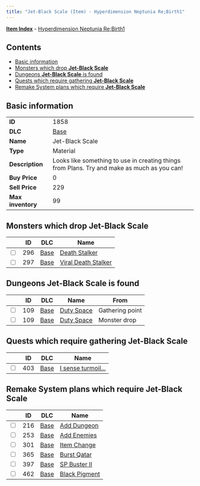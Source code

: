 ```yaml
---
title: "Jet-Black Scale (Item) - Hyperdimension Neptunia Re;Birth1"
---
```


[**Item Index**](/neptunia/rb1/item/index.html) - [Hyperdimension Neptunia Re;Birth1](/neptunia/rb1)

## Contents

- [Basic information](#basic-information)
- [Monsters which drop **Jet-Black Scale**](#monsters-which-drop-jet-black-scale)
- [Dungeons **Jet-Black Scale** is found](#dungeons-jet-black-scale-is-found)
- [Quests which require gathering **Jet-Black Scale**](#quests-which-require-gathering-jet-black-scale)
- [Remake System plans which require **Jet-Black Scale**](#remake-system-plans-which-require-jet-black-scale)

## Basic information

|   |   |
| -- | -- |
| **ID** | 1858 |
| **DLC** | [Base](/neptunia/rb1/dlc/1-base.html) |
| **Name** | Jet-Black Scale |
| **Type** | Material |
| **Description** | Looks like something to use in creating things from Plans. Try and make as much as you can! |
| **Buy Price** | 0 |
| **Sell Price** | 229 |
| **Max inventory** | 99 |


## Monsters which drop **Jet-Black Scale**

|    | ID | DLC | Name |
| -- | -- | --- | ---- |
| <input type="checkbox" id="rb1-monster-1-296" class="trackbox" /> | 296 | [Base](/neptunia/rb1/dlc/1-base.html) | [Death Stalker](/neptunia/rb1/monster/1-296-death-stalker.html) |
| <input type="checkbox" id="rb1-monster-1-297" class="trackbox" /> | 297 | [Base](/neptunia/rb1/dlc/1-base.html) | [Viral Death Stalker](/neptunia/rb1/monster/1-297-viral-death-stalker.html) |


## Dungeons **Jet-Black Scale** is found

|    | ID | DLC | Name | From |
| -- | -- | --- | ---- | ---- |
| <input type="checkbox" id="rb1-dungeon-1-109" class="trackbox" /> | 109 | [Base](/neptunia/rb1/dlc/1-base.html) | [Duty Space](/neptunia/rb1/dungeon/1-109-duty-space.html) | Gathering point |
| <input type="checkbox" id="rb1-dungeon-1-109" class="trackbox" /> | 109 | [Base](/neptunia/rb1/dlc/1-base.html) | [Duty Space](/neptunia/rb1/dungeon/1-109-duty-space.html) | Monster drop |


## Quests which require gathering **Jet-Black Scale**

|    | ID | DLC | Name |
| -- | -- | --- | ---- |
| <input type="checkbox" id="rb1-quest-1-403" class="trackbox" /> | 403 | [Base](/neptunia/rb1/dlc/1-base.html) | [I sense turmoil...](/neptunia/rb1/quest/1-403-i-sense-turmoil.html) |


## Remake System plans which require **Jet-Black Scale**

|    | ID | DLC | Name |
| -- | -- | --- | ---- |
| <input type="checkbox" id="rb1-quest-1-216" class="trackbox" /> | 216 | [Base](/neptunia/rb1/dlc/1-base.html) | [Add Dungeon](/neptunia/rb1/quest/1-216-add-dungeon.html) |
| <input type="checkbox" id="rb1-quest-1-253" class="trackbox" /> | 253 | [Base](/neptunia/rb1/dlc/1-base.html) | [Add Enemies](/neptunia/rb1/quest/1-253-add-enemies.html) |
| <input type="checkbox" id="rb1-quest-1-301" class="trackbox" /> | 301 | [Base](/neptunia/rb1/dlc/1-base.html) | [Item Change](/neptunia/rb1/quest/1-301-item-change.html) |
| <input type="checkbox" id="rb1-quest-1-365" class="trackbox" /> | 365 | [Base](/neptunia/rb1/dlc/1-base.html) | [Burst Qatar](/neptunia/rb1/quest/1-365-burst-qatar.html) |
| <input type="checkbox" id="rb1-quest-1-397" class="trackbox" /> | 397 | [Base](/neptunia/rb1/dlc/1-base.html) | [SP Buster II](/neptunia/rb1/quest/1-397-sp-buster-ii.html) |
| <input type="checkbox" id="rb1-quest-1-462" class="trackbox" /> | 462 | [Base](/neptunia/rb1/dlc/1-base.html) | [Black Pigment](/neptunia/rb1/quest/1-462-black-pigment.html) |
